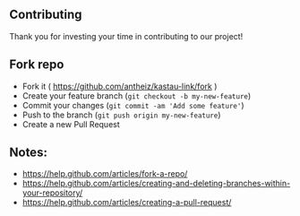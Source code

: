 ## Contributing

Thank you for investing your time in contributing to our project!

## Fork repo

- Fork it ( https://github.com/antheiz/kastau-link/fork )
- Create your feature branch (`git checkout -b my-new-feature`)
- Commit your changes (`git commit -am 'Add some feature'`)
- Push to the branch (`git push origin my-new-feature`)
- Create a new Pull Request


## Notes:

- https://help.github.com/articles/fork-a-repo/
- https://help.github.com/articles/creating-and-deleting-branches-within-your-repository/
- https://help.github.com/articles/creating-a-pull-request/